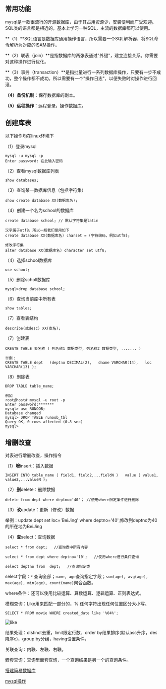 ## 常用功能

mysql是一款很流行的开源数据库，由于其占用资源少，安装便利而广受欢迎。SQL类的语言都是相近的，基本上学习一种SQL，主流的数据库都可以使用。

**（1）**SQL语言是数据库通用操作语言，所以需要一个SQL解析器，将SQL命令解析为对应的ISAM操作。

**（2）联表（join）**是指数据库的两张表通过"外键"，建立连接关系。你需要对这种操作进行优化。

**（3）事务（transaction）**是指批量进行一系列数据库操作，只要有一步不成功，整个操作都不成功。所以需要有一个"操作日志"，以便失败时对操作进行回滚。

**（4）备份机制**：保存数据库的副本。

**（5）远程操作**：远程登录，操作数据库。

## 创建库表

以下操作均在linux环境下

（1）登录mysql

```
mysql -u mysql -p
Enter password: 在此输入密码
```

（2）查看mysql数据库列表

```
show databases;
```

（3）查询某一数据库信息（包括字符集）

```
show create database XX(数据库名);
```

（4）创建一个名为school的数据库

```
create database school; // 默认字符集是latin

汉字属于utf8，所以一般我们使用如下
create database XX(数据库名) charset = (字符编码，例如utf8);

修改字符集
alter database XX(数据库名) character set utf8;
```

（4）选择school数据库

```
use school;
```

（5）删除scholl数据库

```
mysql>drop database school;
```

（6）查询当前库中所有表

```
show tables;
```

（7）查看表结构

```
describe(或desc) XX(表名);
```



（7）创建表

```
CREATE TABLE 表名称 ( 列名称1 数据类型, 列名称2 数据类型, ....... )

举例：
CREATE TABLE dept   (deptno DECIMAL(2),   dname VARCHAR(14),   loc VARCHAR(13) );
```

（8）删除表

```
DROP TABLE table_name;

例如
root@host# mysql -u root -p
Enter password:*******
mysql> use RUNOOB;
Database changed
mysql> DROP TABLE runoob_tbl
Query OK, 0 rows affected (0.8 sec)
mysql>
```



## 增删改查

对表进行增删改查，操作指令

（1）**增**insert：插入数据

```
INSERT INTO table_name ( field1, field2,...fieldN )   value ( value1, value2,...valueN );
```

（2）**删**delete：删除数据

```
delete from dept where deptno='40'； //使用where限定条件进行删除
```

（3）**改**update：更新（修改）数据

举例：update dept set loc='BeiJing' where deptno='40';修改列deptno为40的所在地为BeiJing

（4）**查**select：查询数据

```
select * from dept;   //查询表中所有内容

select * from dept where deptno='10';   //使用where进行条件查询

select deptno from  dept;   //查询指定类
```

select字段：`*` 查询全部；`name, age`查询指定字段；`sum(age), avg(age), max(age), min(age), count(name)`聚合函数。

where条件：还可以使用比较运算、算数运算、逻辑运算、正则表达式。

模糊查询：Like用来匹配一部分的，% 任何字符出现任何位置区分大小写。

`SELECT * FROM movie WHERE created_date like '%04%';`

![like](/imgs/like.png)

结果处理：distinct去重，limit限定行数、order by结果排序(默认asc升序，des降序c)，group by分组，having设置条件，

关联查询：内联、左联、右联。

嵌套查询：查询里面套查询，一个查询结果是另一个的查询条件。



[搭建简易数据库](http://www.ruanyifeng.com/blog/2014/07/database_implementation.html)

[mysql操作](https://www.runoob.com/mysql/mysql-tutorial.html)